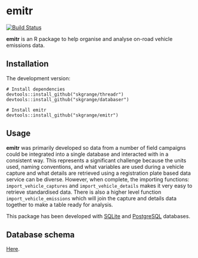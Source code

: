 # **emitr**

[![Build Status](https://travis-ci.org/skgrange/emitr.svg?branch=master)](https://travis-ci.org/skgrange/emitr)

**emitr** is an R package to help organise and analyse on-road vehicle emissions data. 

## Installation

The development version: 

```
# Install dependencies
devtools::install_github("skgrange/threadr")
devtools::install_github("skgrange/databaser")

# Install emitr
devtools::install_github("skgrange/emitr")
```

## Usage

**emitr** was primarily developed so data from a number of field campaigns could be integrated into a single database and interacted with in a consistent way. This represents a significant challenge because the units used, naming conventions, and what variables are used during a vehicle capture and what details are retrieved using a registration plate based data service can be diverse. However, when complete, the importing functions: `import_vehicle_captures` and `import_vehicle_details` makes it very easy to retrieve standardised data. There is also a higher level function `import_vehicle_emissions` which will join the capture and details data together to make a table ready for analysis. 

This package has been developed with [SQLite](https://www.sqlite.org/index.html) and [PostgreSQL](https://www.postgresql.org/) databases. 

## Database schema

[Here](docs/emitr_schema.png).
